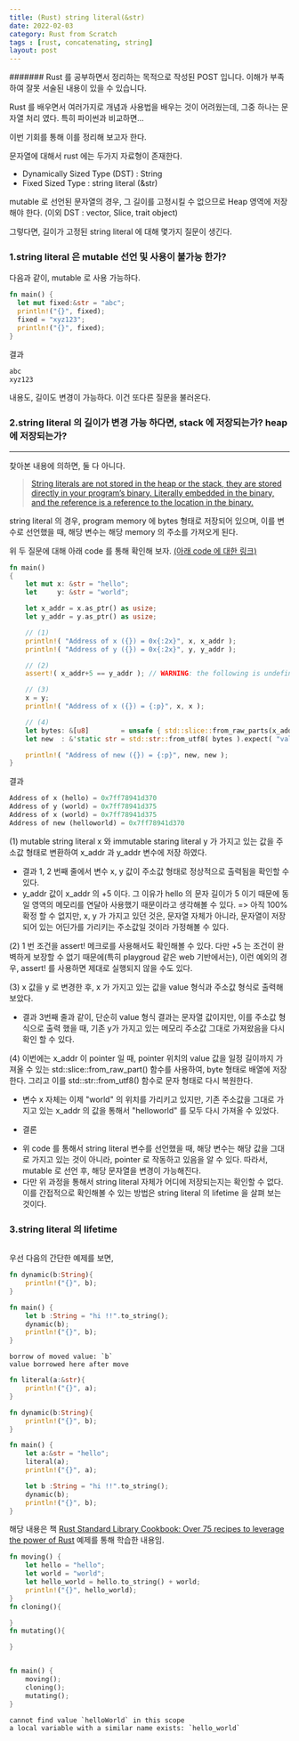 ```yaml
---
title: (Rust) string literal(&str)
date: 2022-02-03
category: Rust from Scratch
tags : [rust, concatenating, string]
layout: post
---
```

####### Rust 를 공부하면서 정리하는 목적으로 작성된 POST 입니다. 이해가 부족하여 잘못 서술된 내용이 있을 수 있습니다.



Rust 를 배우면서 여러가지로 개념과 사용법을 배우는 것이 어려웠는데, 그중 하나는 문자열 처리 였다. 특히 파이썬과 비교하면...

이번 기회를 통해 이를 정리해 보고자 한다.

문자열에 대해서 rust 에는 두가지 자료형이 존재한다.

* Dynamically Sized Type (DST) : String
* Fixed Sized Type : string literal (&str)

mutable 로 선언된 문자열의 경우, 그 길이를 고정시킬 수 없으므로 Heap 영역에 저장해야 한다. (이외 DST : vector, Slice, trait object)

그렇다면, 길이가 고정된 string literal 에 대해 몇가지 질문이 생긴다.

### 1.string literal 은 mutable 선언 및 사용이 불가능 한가?

다음과 같이, mutable 로 사용 가능하다.  

```rust
fn main() {
  let mut fixed:&str = "abc";
  println!("{}", fixed);
  fixed = "xyz123";
  println!("{}", fixed);
}
```
결과
```rust
abc   
xyz123
```
내용도, 길이도 변경이 가능하다. 이건 또다른 질문을 불러온다.

### 2.string literal 의 길이가 변경 가능 하다면, stack 에 저장되는가? heap 에 저장되는가?
-------------
찾아본 내용에 의하면, 둘 다 아니다.

>[String literals are not stored in the heap or the stack, they are stored directly in your program’s binary. Literally embedded in the binary, and the reference is a reference to the location in the binary.](https://users.rust-lang.org/t/str-string-literals/29635)

string literal 의 경우, program memory 에 bytes 형태로 저장되어 있으며, 이를 변수로 선언했을 때, 해당 변수는 해당 memory 의 주소를 가져오게 된다.

위 두 질문에 대해 아래 code 를 통해 확인해 보자. [(아래 code 에 대한 링크)](https://users.rust-lang.org/t/why-am-i-able-to-mutate-a-string-literal/39778/16)

```rust
fn main()
{
    let mut x: &str = "hello";
    let     y: &str = "world";

    let x_addr = x.as_ptr() as usize;
    let y_addr = y.as_ptr() as usize;

    // (1)
    println!( "Address of x ({}) = 0x{:2x}", x, x_addr );
    println!( "Address of y ({}) = 0x{:2x}", y, y_addr );

    // (2)
    assert!( x_addr+5 == y_addr ); // WARNING: the following is undefined behavior.   

    // (3)
    x = y;
    println!( "Address of x ({}) = {:p}", x, x );

    // (4)
    let bytes: &[u8]        = unsafe { std::slice::from_raw_parts(x_addr as *const u8, 10 ) };
    let new  : &'static str = std::str::from_utf8( bytes ).expect( "valid UTF" );

    println!( "Address of new ({}) = {:p}", new, new );
}
```
결과
```rust
Address of x (hello) = 0x7ff78941d370      
Address of y (world) = 0x7ff78941d375       
Address of x (world) = 0x7ff78941d375       
Address of new (helloworld) = 0x7ff78941d370
```
(1) mutable string literal x 와 immutable staring literal y 가 가지고 있는 값을 주소값 형태로 변환하여 x_addr 과 y_addr 변수에 저장 하였다.
  - 결과 1, 2 번째 줄에서 변수 x, y 값이 주소값 형태로 정상적으로 출력됨을 확인할 수 있다.
  - y_addr 값이 x_addr 의 +5 이다. 그 이유가 hello 의 문자 길이가 5 이기 때문에 동일 영역의 메모리를 연달아 사용했기 때문이라고 생각해볼 수 있다.
  => 아직 100% 확정 할 수 없지만, x, y 가 가지고 있던 것은, 문자열 자체가 아니라, 문자열이 저장되어 있는 어딘가를 가리키는 주소값일 것이라 가정해볼 수 있다.

(2) 1 번 조건을 assert! 메크로를 사용해서도 확인해볼 수 있다. 다만 +5 는 조건이 완벽하게 보장할 수 없기 때문에(특히 playgroud 같은 web 기반에서는), 이런 예외의 경우, assert! 를 사용하면 제대로 실행되지 않을 수도 있다.

(3) x 값을 y 로 변경한 후, x 가 가지고 있는 값을 value 형식과 주소값 형식로 출력해 보았다.
  - 결과 3번째 줄과 같이, 단순히 value 형식 결과는 문자열 값이지만, 이를 주소값 형식으로 출력 했을 때, 기존 y가 가지고 있는 메모리 주소값 그대로 가져왔음을 다시 확인 할 수 있다.

(4) 이번에는 x_addr 이 pointer 일 때, pointer 위치의 value 값을  일정 길이까지 가져올 수 있는 std::slice::from_raw_part() 함수를 사용하여, byte 형태로 배열에 저장한다. 그리고 이를 std::str::from_utf8() 함수로 문자 형태로 다시 복원한다.
 - 변수 x 자체는 이제 "world" 의 위치를 가리키고 있지만, 기존 주소값을 그대로 가지고 있는 x_addr 의 값을 통해서 "helloworld" 를 모두 다시 가져올 수 있었다.

 * 결론
 - 위 code 를 통해서 string literal 변수를 선언했을 때, 해당 변수는 해당 값을 그대로 가지고 있는 것이 아니라, pointer 로 작동하고 있음을 알 수 있다. 따라서, mutable 로 선언 후, 해당 문자열을 변경이 가능해진다.
 - 다만 위 과정을 통해서 string literal 자체가 어디에 저장되는지는 확인할 수 없다. 이를 간접적으로 확인해볼 수 있는 방법은 string literal 의 lifetime 을 살펴 보는 것이다.  

### 3.string literal 의 lifetime



```Rust
```





우선 다음의 간단한 예제를 보면,

```Rust
fn dynamic(b:String){
    println!("{}", b);
}

fn main() {
    let b :String = "hi !!".to_string();
    dynamic(b);
    println!("{}", b);
}
```
```
borrow of moved value: `b`
value borrowed here after move
```


```Rust
fn literal(a:&str){
    println!("{}", a);
}

fn dynamic(b:String){
    println!("{}", b);
}

fn main() {
    let a:&str = "hello";
    literal(a);
    println!("{}", a);

    let b :String = "hi !!".to_string();
    dynamic(b);
    println!("{}", b);
}
```



해당 내용은 책 [Rust Standard Library Cookbook: Over 75 recipes to leverage the power of Rust](https://www.amazon.com/Rust-Standard-Library-Cookbook-leverage-ebook/dp/B07B8RJ8VJ/ref=sr_1_1?keywords=rust+standard+library+cookbook&qid=1643872378&sprefix=rust+standard+cookbo%2Caps%2C295&sr=8-1) 예제를 통해 학습한 내용임.

```Rust
fn moving() {
    let hello = "hello";
    let world = "world";
    let hello_world = hello.to_string() + world;
    println!("{}", hello_world);   
}
fn cloning(){

}
fn mutating(){

}


fn main() {
    moving();
    cloning();
    mutating();
}

```

```
cannot find value `helloWorld` in this scope
a local variable with a similar name exists: `hello_world`
```
